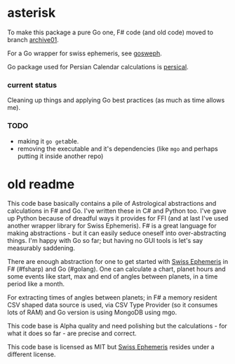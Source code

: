 # asterisk
To make this package a pure Go one, F# code (and old code) moved to branch [archive01](https://github.com/dc0d/asterisk/tree/archive01).

For a Go wrapper for swiss ephemeris, see [gosweph](https://github.com/dc0d/gosweph).

Go package used for Persian Calendar calculations is [persical](https://github.com/dc0d/persical).

### current status
Cleaning up things and applying Go best practices (as much as time allows me).

### TODO
* making it `go get`able.
* removing the executable and it's dependencies (like `mgo` and perhaps putting it inside another repo)

# old readme
This code base basically contains a pile of Astrological abstractions and calculations in F# and Go. I've written these in C# and Python too. I've gave up Python because of dreadful ways it provides for FFI (and at last I've used another wrapper library for Swiss Ephemeris). F# is a great language for making abstractions - but it can easily seduce oneself into over-abstracting things. I'm happy with Go so far; but having no GUI tools is let's say measurably saddening.

There are enough abstraction for one to get started with [Swiss Ephemeris](http://www.astro.com/swisseph/) in F# (#fsharp) and Go (#golang). One can calculate a chart, planet hours and some events like start, max and end of angles between planets, in a time period like a month.

For extracting times of angles between planets; in F# a memory resident CSV shaped data source is used, via CSV Type Provider (so it consumes lots of RAM) and Go version is using MongoDB using mgo.

This code base is Alpha quality and need polishing but the calculations - for what it does so far - are precise and correct.

This code base is licensed as MIT but [Swiss Ephemeris](http://www.astro.com/swisseph/) resides under a different license.